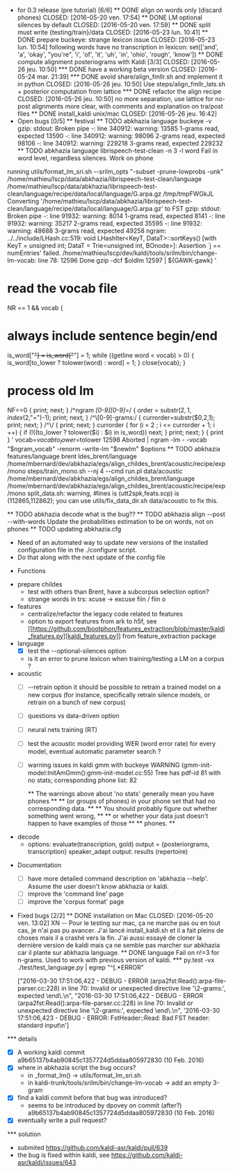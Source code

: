 <!-- -*-org-*- this comment force org-mode in emacs -->

* for 0.3 release (pre tutorial) [6/6]
** DONE align on words only (discard phones)
   CLOSED: [2016-05-20 ven. 17:54]
** DONE LM optional silences by default
   CLOSED: [2016-05-20 ven. 17:59]
** DONE split must write {testing/train}/data
   CLOSED: [2016-05-23 lun. 10:41]
** DONE prepare buckeye: strange lexicon issue
   CLOSED: [2016-05-23 lun. 10:54]
   following words have no transcription in lexicon: set(['and', 'a',
   'okay', "you're", 'i', 'of', 'it', 'uh', 'in', 'ohio', 'rough',
   'know'])
** DONE compute alignment posteriograms with Kaldi [3/3]
   CLOSED: [2016-05-26 jeu. 10:50]
*** DONE have a working beta version
    CLOSED: [2016-05-24 mar. 21:39]
*** DONE avoid share/align_fmllr.sh and implement it in python
    CLOSED: [2016-05-26 jeu. 10:50]
    Use steps/align_fmllr_lats.sh + posterior computation from lattice
*** DONE refactor the align recipe
    CLOSED: [2016-05-26 jeu. 10:50]
    no more separation, use lattice for no-post alignments
    more clear, with comments and explanation on tra/post files
** DONE install_kaldi unix/mac
   CLOSED: [2016-05-26 jeu. 16:42]
* Open bugs [0/5]
** festival
** TODO abkhazia language buckeye -v
   gzip: stdout: Broken pipe
   -: line 340912: warning: 13585 1-grams read, expected 13590
   -: line 340912: warning: 98096 2-grams read, expected 98106
   -: line 340912: warning: 229218 3-grams read, expected 229232
** TODO abkhazia language librispeech-test-clean -n 3 -l word
Fail in word level, regardless silences. Work on phone

running utils/format_lm_sri.sh --srilm_opts "-subset -prune-lowprobs -unk" /home/mathieu/lscp/data/abkhazia/librispeech-test-clean/language /home/mathieu/lscp/data/abkhazia/librispeech-test-clean/language/recipe/data/local/language/G.arpa.gz /tmp/tmpFWGkJL
Converting '/home/mathieu/lscp/data/abkhazia/librispeech-test-clean/language/recipe/data/local/language/G.arpa.gz' to FST
gzip: stdout: Broken pipe
-: line 91932: warning: 8014 1-grams read, expected 8141
-: line 91932: warning: 35217 2-grams read, expected 35595
-: line 91932: warning: 48688 3-grams read, expected 49258
ngram: ../../include/LHash.cc:519: void LHashIter<KeyT, DataT>::sortKeys() [with KeyT = unsigned int; DataT = Trie<unsigned int, BOnode>]: Assertion `j == numEntries' failed.
/home/mathieu/lscp/dev/kaldi/tools/srilm/bin/change-lm-vocab: line 78: 12596 Done                    gzip -dcf $oldlm
12597                       | ${GAWK-gawk} '
# read the vocab file
NR == 1 && vocab {
# always include sentence begin/end
is_word["<s>"] = is_word["</s>"] = 1;
while ((getline word < vocab) > 0) {
is_word[to_lower ? tolower(word) : word] = 1;
}
close(vocab);
}
# process old lm
NF==0 {
print; next;
}
/^ngram *[0-9][0-9]*=/ {
order = substr($2,1,index($2,"=")-1);
print;
next;
}
/^\\[0-9]-grams:/ {
currorder=substr($0,2,1);
print;
next;
}
/^\\/ {
print; next;
}
currorder {
for (i = 2 ; i <= currorder + 1; i ++) {
if (!((to_lower ? tolower($i) : $i) in is_word)) next;
}
print;
next;
}
{ print }
' vocab=$vocab to_lower=$tolower
12598 Aborted                 | ngram -lm - -vocab "$ngram_vocab" -renorm -write-lm "$newlm" $options
** TODO abkhazia features/language brent
ldes_brent/language /home/mbernard/dev/abkhazia/egs/align_childes_brent/acoustic/recipe/exp/mono
steps/train_mono.sh --nj 4 --cmd run.pl data/acoustic /home/mbernard/dev/abkhazia/egs/align_childes_brent/language /home/mbernard/dev/abkhazia/egs/align_childes_brent/acoustic/recipe/exp/mono
split_data.sh: warning, #lines is (utt2spk,feats.scp) is (112865,112862); you can
use utils/fix_data_dir.sh data/acoustic to fix this.

** TODO abkhazia decode
   what is the bug??
** TODO abkhazia align --post --with-words
   Update the probabilities estimation to be on words, not on phones
** TODO updating abkhazia.cfg
   - Need of an automated way to update new versions of the installed
     configuration file in the ./configure script.
   - Do that along with the next update of the config file
* Functions
 - prepare childes
   - test with others than Brent, have a subcorpus selection option?
   - strange words in trs:
     xcuse -> excuse
     fiin / fiin o
 - features
   - centralize/refactor the legacy code related to features
   - option to export features from ark to h5f, see
     [[https://github.com/bootphon/features_extraction/blob/master/kaldi_features.py][kaldi_features.py]] from feature_extraction package
 - language
   - [X] test the --optional-silences option
   - is it an error to prune lexicon when training/testing a LM on a corpus ?
 - acoustic
   - [ ] --retrain option
     it should be possible to retrain a trained model on a new corpus
     (for instance, specifically retrain silence models, or retrain on a
     bunch of new corpus)
   - [ ] questions vs data-driven option
   - [ ] neural nets training (RT)
   - [ ] test the acoustic model
     providing WER (word error rate) for every model, eventual
     automatic parameter search ?
   - [ ] warning issues in kaldi gmm with buckeye
     WARNING (gmm-init-model:InitAmGmm():gmm-init-model.cc:55) Tree has
     pdf-id 81 with no stats; corresponding phone list: 82

     ** The warnings above about 'no stats' generally mean you have phones **
     ** (or groups of phones) in your phone set that had no corresponding data. **
     ** You should probably figure out whether something went wrong, **
     ** or whether your data just doesn't happen to have examples of those **
     ** phones. **
 - decode
   - options:
      evaluate(transcription, gold)
      output = {posteriorgrams, transcription}
      speaker_adapt
      output: results (repertoire)
* Documentation
  - [ ] have more detailed command description on 'abkhazia <command>
    --help'. Assume the user doesn't know abkhazia or kaldi.
  - [ ] improve the 'command line' page
  - [ ] improve the 'corpus format' page
* Fixed bugs [2/2]
** DONE installation on Mac
   CLOSED: [2016-05-20 ven. 13:02]
   XN -- Pour le testing sur mac, ça ne marche pas ou en tout cas, je
   n'ai pas pu avancer.  J'ai lancé install_kaldi.sh et il a fait
   pleins de choses mais il a crashé vers la fin.  J'ai aussi essayé
   de cloner la dernière version de kaldi mais ça ne semble pas
   marcher sur abkhazia car il plante sur abkhazia language.
** DONE language
   Fail on n!=3 for n-grams. Used to work with previous version of kaldi.
*** py.test -vx ./test/test_language.py | egrep "^\[.*ERROR"

    ["2016-03-30 17:51:06,422 - DEBUG - ERROR
    (arpa2fst:Read():arpa-file-parser.cc:228) in line 70: Invalid or
    unexpected directive line '\\2-grams:', expected \\end\\.\n",
    "2016-03-30 17:51:06,422 - DEBUG - ERROR
    (arpa2fst:Read():arpa-file-parser.cc:228) in line 70: Invalid or
    unexpected directive line '\\2-grams:', expected \\end\\.\n",
    '2016-03-30 17:51:06,423 - DEBUG - ERROR: FstHeader::Read: Bad FST
    header: standard input\n']

*** details

 - [X] A working kaldi commit
    a9b65137b4ab90845c1357724d5ddaa805972830 (10 Feb. 2016)
 - [X] where in abkhazia script the bug occurs?
   - in _format_lm() -> utils/format_lm_sri.sh
   - in kaldi-trunk/tools/srilm/bin/change-lm-vocab -> add an empty 3-gram
 - [X] find a kaldi commit before that bug was introduced?
   - seems to be introduced by dpovey on commit (after?)
     a9b65137b4ab90845c1357724d5ddaa805972830 (10 Feb. 2016)
 - [X] eventually write a pull request?

*** solution
 - submited https://github.com/kaldi-asr/kaldi/pull/639
 - the bug is fixed within kaldi, see https://github.com/kaldi-asr/kaldi/issues/643
